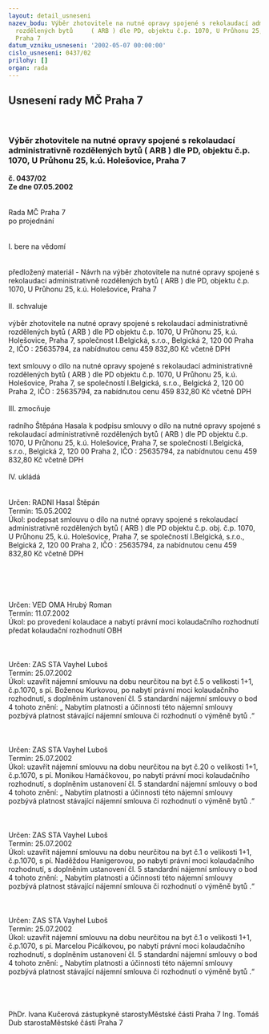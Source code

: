 ```yaml
---
layout: detail_usneseni
nazev_bodu: Výběr zhotovitele na nutné opravy spojené s rekolaudací administrativně
  rozdělených bytů     ( ARB ) dle PD, objektu č.p. 1070, U Průhonu 25, k.ú. Holešovice,
  Praha 7
datum_vzniku_usneseni: '2002-05-07 00:00:00'
cislo_usneseni: 0437/02
prilohy: []
organ: rada
---
```

<div id="ucUsn_pList" class="usn">
	<span><h2>Usnesení rady MČ Praha 7 </h2>
<br></span><div class="standBody">
<span><h3>Výběr zhotovitele na nutné opravy spojené s rekolaudací administrativně rozdělených bytů     ( ARB ) dle PD, objektu č.p. 1070, U Průhonu 25, k.ú. Holešovice, Praha 7</h3></span><div class="center">
		<strong>č. 0437/02</strong><br>
	</div>
<div class="center">
		<strong>Ze dne 07.05.2002</strong><br><br>
	</div>
<br>Rada MČ Praha 7<br>po projednání<br><br><br>I.	bere na vědomí<br><br> <br>předložený materiál - Návrh na výběr zhotovitele na nutné opravy spojené s rekolaudací administrativně rozdělených bytů ( ARB ) dle PD, objektu č.p. 1070, U Průhonu 25, k.ú. Holešovice, Praha 7<br><br>II.	schvaluje <br><br>výběr zhotovitele na nutné opravy spojené s rekolaudací administrativně rozdělených bytů ( ARB ) dle PD objektu č.p. 1070, U Průhonu 25, k.ú. Holešovice, Praha 7, společnost I.Belgická, s.r.o., Belgická 2, 120 00 Praha 2, IČO : 25635794, za nabídnutou cenu 459 832,80 Kč včetně DPH<br><br>text smlouvy o dílo na nutné opravy spojené s rekolaudací administrativně rozdělených bytů ( ARB ) dle PD objektu č.p. 1070, U Průhonu 25, k.ú. Holešovice, Praha 7, se společností  I.Belgická, s.r.o., Belgická 2, 120 00 Praha 2, IČO : 25635794, za nabídnutou cenu 459 832,80 Kč včetně DPH<br><br>III.	zmocňuje <br><br>radního Štěpána Hasala k podpisu smlouvy o dílo na nutné opravy spojené s rekolaudací administrativně rozdělených bytů ( ARB ) dle PD objektu č.p. 1070, U Průhonu 25, k.ú. Holešovice, Praha 7, se společností  I.Belgická, s.r.o., Belgická 2, 120 00 Praha 2, IČO : 25635794, za nabídnutou cenu 459 832,80 Kč včetně DPH<br><br>IV.	ukládá <br><br> <br>Určen:	RADNI Hasal Štěpán<br>Termín: 15.05.2002<br>Úkol:	podepsat  smlouvu o dílo na nutné opravy spojené s rekolaudací administrativně rozdělených bytů ( ARB ) dle PD objektu č.p. obj. č.p. 1070, U Průhonu 25, k.ú. Holešovice, Praha 7, se společností  I.Belgická, s.r.o., Belgická 2, 120 00 Praha 2, IČO : 25635794, za nabídnutou cenu 459 832,80 Kč včetně DPH<br> <br><br><br><br> <br>Určen:	VED OMA Hrubý Roman<br>Termín: 11.07.2002<br>Úkol:	po provedení kolaudace a nabytí právní moci kolaudačního rozhodnutí předat kolaudační rozhodnutí OBH<br> <br><br> <br>Určen:	ZAS STA Vayhel Luboš<br>Termín: 25.07.2002<br>Úkol:	uzavřít nájemní smlouvu na dobu neurčitou na byt č.5 o velikosti 1+1, č.p.1070, s  pí. Boženou Kurkovou, po nabytí právní moci kolaudačního rozhodnutí, s doplněním ustanovení čl. 5 standardní nájemní smlouvy o bod 4 tohoto znění: „ Nabytím platnosti a účinnosti této nájemní smlouvy pozbývá platnost stávající nájemní smlouva či  rozhodnutí o výměně bytů .“<br> <br><br> <br>Určen:	ZAS STA Vayhel Luboš<br>Termín: 25.07.2002<br>Úkol:	uzavřít nájemní smlouvu na dobu neurčitou na byt č.20 o velikosti 1+1, č.p.1070, s  pí. Monikou Hamáčkovou, po nabytí právní moci kolaudačního rozhodnutí, s doplněním ustanovení čl. 5 standardní nájemní smlouvy o bod 4 tohoto znění: „ Nabytím platnosti a účinnosti této nájemní smlouvy pozbývá platnost stávající nájemní smlouva či  rozhodnutí o výměně bytů .“<br> <br><br> <br>Určen:	ZAS STA Vayhel Luboš<br>Termín: 25.07.2002<br>Úkol:	uzavřít nájemní smlouvu na dobu neurčitou na byt č.1 o velikosti 1+1, č.p.1070, s  pí. Naděždou Hanigerovou, po nabytí právní moci kolaudačního rozhodnutí, s doplněním ustanovení čl. 5 standardní nájemní smlouvy o bod 4 tohoto znění: „ Nabytím platnosti a účinnosti této nájemní smlouvy pozbývá platnost stávající nájemní smlouva či  rozhodnutí o výměně bytů .“<br> <br><br> <br>Určen:	ZAS STA Vayhel Luboš<br>Termín: 25.07.2002<br>Úkol:	uzavřít nájemní smlouvu na dobu neurčitou na byt č.1 o velikosti 1+1, č.p.1070, s  pí. Marcelou Picálkovou, po nabytí právní moci kolaudačního rozhodnutí, s doplněním ustanovení čl. 5 standardní nájemní smlouvy o bod 4 tohoto znění: „ Nabytím platnosti a účinnosti této nájemní smlouvy pozbývá platnost stávající nájemní smlouva či  rozhodnutí o výměně bytů .“<br> <br><br> <br>	<br>PhDr. Ivana Kučerová zástupkyně starostyMěstské části Praha 7	Ing. Tomáš Dub starostaMěstské části Praha 7<br>	<br><br>
</div>
</div>